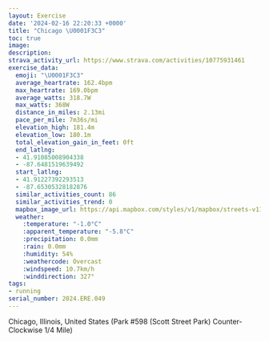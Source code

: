```yaml
---
layout: Exercise
date: '2024-02-16 22:20:33 +0000'
title: "Chicago \U0001F3C3"
toc: true
image:
description:
strava_activity_url: https://www.strava.com/activities/10775931461
exercise_data:
  emoji: "\U0001F3C3"
  average_heartrate: 162.4bpm
  max_heartrate: 169.0bpm
  average_watts: 318.7W
  max_watts: 368W
  distance_in_miles: 2.13mi
  pace_per_mile: 7m36s/mi
  elevation_high: 181.4m
  elevation_low: 180.1m
  total_elevation_gain_in_feet: 0ft
  end_latlng:
  - 41.91085008904338
  - -87.6481519639492
  start_latlng:
  - 41.91227392293513
  - -87.65305328182876
  similar_activities_count: 86
  similar_activities_trend: 0
  mapbox_image_url: https://api.mapbox.com/styles/v1/mapbox/streets-v11/static/path-5+787af2-1.0(k%7Bx~Fjl~uO%40aBEWM%5D%40OTYFQt%40_Ab%40s%40DOBg%40Ha%40DyALi%40%3F%7D%40%40AH%3FTB%40q%40EqC%3FmDGoBEgF%40oAB%5BCqBBOFOLCZBZ%3Ff%40CRFDX%40fFDVHPNPPHxACVMLOFOB%5DEiDGWMSSISCuAHOHOZGf%40Br%40%3FvAB%5CDLLPTLL%40lAEPENKJSDQCgDC%5BIUQQSGUAi%40Bc%40FKFKLKTCb%40F%60DDPRVJHRDp%40Gf%40%3FTSJQDO%3FUAeBEiAIUOQSGYC_AFODUTIRAV%3F~%40Bp%40Al%40Ld%40NPVL~%40C%5EENIRYDM%40%5DG_DG%5DIKKGUGSA%7D%40DSFKFGJM%5CAXD%7CCFTLTRNPBvAKXSJSDc%40CyBCi%40I%5BMQSIYAm%40%40k%40C_%40EQM%5DFm%40A_%40%40IDCBARBbACh%40%40bAFx%40BfAEdABrAAdA),pin-s-s+e5b22e(-87.65142,41.91174),pin-s-f+89ae00(-87.64638999999997,41.910879999999985)/auto/800x800?access_token=pk.eyJ1Ijoiam9zaGJlY2ttYW4iLCJhIjoiY205eWR2aDd1MWZ6djJrbXc4a3M0bWZleiJ9.XiG9OWkNcZk2QzjJbxLB4A
  weather:
    :temperature: "-1.0°C"
    :apparent_temperature: "-5.8°C"
    :precipitation: 0.0mm
    :rain: 0.0mm
    :humidity: 54%
    :weathercode: Overcast
    :windspeed: 10.7km/h
    :winddirection: 327°
tags:
- running
serial_number: 2024.ERE.049
---
```

Chicago, Illinois, United States (Park #598 (Scott Street Park) Counter-Clockwise 1/4 Mile)
